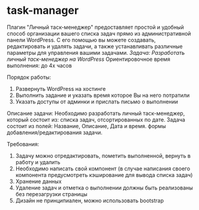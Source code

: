 # task-manager
 Плагин "Личный таск-менеджер" предоставляет простой и удобный способ организации вашего списка задач прямо из административной панели WordPress. С его помощью вы можете создавать, редактировать и удалять задачи, а также устанавливать различные параметры для управления вашими задачами.
*Задача: Разработать личный таск-менеджер на WordPress*
Ориентировочное время выполнения: до 4х часов

Порядок работы:
1) Развернуть WordPress на хостинге
2) Выполнить задание и указать время которое Вы на него потратили
3) Указать доступы от админки и прислать письмо о выполнении

Описание задачи:
Необходимо разработать личный таск-менеджер, который состоит из:
списка задач, отсортированных по дате. Задача состоит из полей: Название, Описание, Дата и время.
формы добавления/редактирования задачи.

Требования:
1. Задачу можно отредактировать, пометить выполненной, вернуть в работу и удалить
2. Необходимо написать свой компонент (в случае написания своего компонента предусмотреть кэширование для вывода списка задач)
3. Хранение данных
4. Удаление задач и отметка о выполнении должны быть реализованы без перезагрузки страницы
5. Дизайн не принципиален, можно использовать bootstrap
